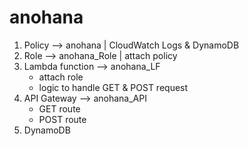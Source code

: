 # anohana

1. Policy --> anohana | CloudWatch Logs & DynamoDB
2. Role --> anohana_Role | attach policy
3. Lambda function --> anohana_LF
   - attach role
   - logic to handle GET & POST request
4. API Gateway --> anohana_API
   - GET route
   - POST route
5. DynamoDB
